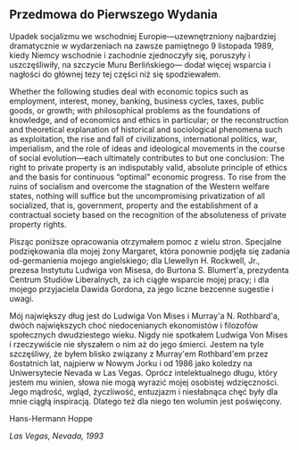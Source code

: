 ## Przedmowa do Pierwszego Wydania

Upadek socjalizmu we wschodniej Europie—uzewnętrzniony najbardziej dramatycznie w wydarzeniach na zawsze pamiętnego 9 listopada 1989, kiedy Niemcy wschodnie i zachodnie zjednoczyły się, poruszyły i uszczęśliwiły, na szczycie Muru Berlińskiego— dodał więcej wsparcia i nagłości do głównej tezy tej części niż się spodziewałem.

Whether the following studies deal with economic topics such as employment, interest, money, banking, business cycles, taxes, public goods, or growth; with philosophical problems as the foundations of knowledge, and of economics and ethics in particular; or the reconstruction and theoretical explanation of historical and sociological phenomena such as exploitation, the rise and fall of civilizations, international politics, war, imperialism, and the role of ideas and ideological movements in the course of social evolution—each ultimately contributes to but one conclusion: The right to private property is an indisputably valid, absolute principle of ethics and the basis for continuous “optimal” economic progress. To rise from the ruins of socialism and overcome the stagnation of the Western welfare states, nothing will suffice but the uncompromising privatization of all socialized, that is, government, property and the establishment of a contractual society based on the recognition of the absoluteness of private property rights.

Pisząc poniższe opracowania otrzymałem pomoc z wielu stron. Specjalne podziękowania dla mojej żony Margaret, która ponownie podjęła się zadania od-germanienia mojego angielskiego; dla Llewellyn H. Rockwell, Jr., prezesa Instytutu Ludwiga von Misesa, do Burtona S. Blumert'a, prezydenta Centrum Studiów Liberalnych, za ich ciągłe wsparcie mojej pracy; i dla mojego przyjaciela Dawida Gordona, za jego liczne bezcenne sugestie i uwagi.

Mój największy dług jest do Ludwiga Von Mises i Murray'a N. Rothbard'a, dwóch największych choć niedocenianych ekonomistów i filozofów społecznych dwudziestego wieku. Nigdy nie spotkałem Ludwiga Von Mises i rzeczywiście nie słyszałem o nim aż do jego śmierci. Jestem na tyle szczęśliwy, że byłem blisko związany z Murray'em Rothbard'em przez 6ostatnich lat, najpierw w Nowym Jorku i od 1986 jako koledzy na Uniwersytecie Nevada w Las Vegas. Oprócz intelektualnego długu, który jestem mu winien, słowa nie mogą wyrazić mojej osobistej wdzięczności. Jego mądrość, wgląd, życzliwość, entuzjazm i niesłabnąca chęć były dla mnie ciągłą inspiracją. Dlatego też dla niego ten wolumin jest poświęcony.

Hans-Hermann Hoppe

*Las Vegas, Nevada, 1993*